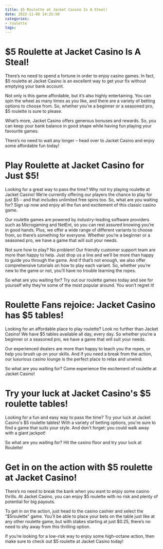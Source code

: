 ```yaml
---
title: $5 Roulette at Jacket Casino Is A Steal!
date: 2022-11-08 14:25:50
categories:
- roulette
tags:
---
```



#  $5 Roulette at Jacket Casino Is A Steal!

There’s no need to spend a fortune in order to enjoy casino games. In fact, $5 roulette at Jacket Casino is an excellent way to get your fix without emptying your bank account.

Not only is this game affordable, but it’s also highly entertaining. You can spin the wheel as many times as you like, and there are a variety of betting options to choose from. So, whether you’re a beginner or a seasoned pro, $5 roulette is sure to please.

What’s more, Jacket Casino offers generous bonuses and rewards. So, you can keep your bank balance in good shape while having fun playing your favourite games.

There’s no need to wait any longer – head over to Jacket Casino and enjoy some affordable fun today!

#  Play Roulette at Jacket Casino for Just $5!

Looking for a great way to pass the time? Why not try playing roulette at Jacket Casino! We’re currently offering our players the chance to play for just $5 – and that includes unlimited free spins too. So, what are you waiting for? Sign up now and enjoy all the fun and excitement of this classic casino game.

Our roulette games are powered by industry-leading software providers such as Microgaming and NetEnt, so you can rest assured knowing you’re in good hands. Plus, we offer a wide range of different variants to choose from, so there’s something for everyone. Whether you’re a beginner or a seasoned pro, we have a game that will suit your needs.

Not sure how to play? No problem! Our friendly customer support team are more than happy to help. Just drop us a line and we’ll be more than happy to guide you through the game. And if that’s not enough, we also offer comprehensive tutorials on how to play each variant. So, whether you’re new to the game or not, you’ll have no trouble learning the ropes.

So what are you waiting for? Try out our roulette games today and see for yourself why they’re some of the most popular around. You won’t regret it!

#  Roulette Fans rejoice: Jacket Casino has $5 tables!

Looking for an affordable place to play roulette? Look no further than Jacket Casino! We have $5 tables available all day, every day. So whether you’re a beginner or a seasoned pro, we have a game that will suit your needs.

Our experienced dealers are more than happy to teach you the ropes, or help you brush up on your skills. And if you need a break from the action, our luxurious casino lounge is the perfect place to relax and unwind.

So what are you waiting for? Come experience the excitement of roulette at Jacket Casino!

#  Try your luck at Jacket Casino's $5 roulette tables!

Looking for a fun and easy way to pass the time? Try your luck at Jacket Casino's $5 roulette tables! With a variety of betting options, you're sure to find a game that suits your style. And don't forget: you could walk away with a giant jackpot!

So what are you waiting for? Hit the casino floor and try your luck at Roulette!

#  Get in on the action with $5 roulette at Jacket Casino!

There’s no need to break the bank when you want to enjoy some casino thrills. At Jacket Casino, you can enjoy $5 roulette with no risk and plenty of potential for big payouts.

To get in on the action, just head to the casino cashier and select the “$5roulette” game. You’ll be able to place your bets on the table just like at any other roulette game, but with stakes starting at just $0.25, there’s no need to shy away from this thrilling option.

If you’re looking for a low-risk way to enjoy some high-octane action, then make sure to check out $5 roulette at Jacket Casino today!